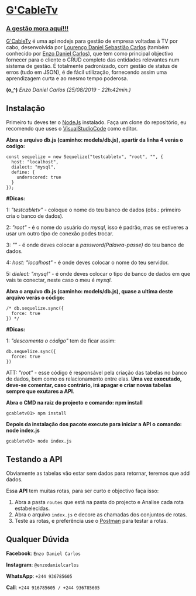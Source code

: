 <p align="center">
  <a href="https://facebook.com/lourencodaniel.carlos" target="_blank" >
    <h1>G'CableTv</h1>
    <h3>A gestão mora aquí!!!</h3>
  </a>
</p>
<p align="center">
</p>

[G'CableTv](https://facebook.com/lourencodaniel.carlos) é uma api nodejs para gestão de empresa voltadas à TV por cabo, desenvolvida por [Lourenço Daniel Sebastião Carlos](https://facebook.com/lourencodaniel.carlos) (também conhecido por [Enzo Daniel Carlos](https://facebook.com/lourencodaniel.carlos)), que tem como principal objectivo fornecer para o cliente o CRUD completo das entidades relevantes num sistema de gestão. É totalmente padronizado, com gestão de status de erros (tudo em JSON), é de fácil utilização, fornecendo assim uma aprendizagem curta e ao mesmo tempo poderosa.

**(o_^)**
_Enzo Daniel Carlos (25/08/2019 - 22h:42min.)_

## Instalação

Primeiro tu deves ter o
[NodeJs](https://nodejs.org) instalado.  Faça um clone do repositório, eu
recomendo que uses o [VisualStudioCode](https://code.visualstudio.com) como editor. 

**Abra o arquivo db.js (caminho: models/db.js), apartir da linha 4 verás o codigo:**
``` 
const sequelize = new Sequelize("testcabletv", "root", "", {
  host: "localhost",
  dialect: "mysql",
  define: {
    underscored: true
  }
});
```
**#Dicas:**

1: _"testcabletv"_ - coloque o nome do teu banco de dados (obs.: primeiro cria o banco de dados).

2: _"root"_ - é o nome do usuário do _mysql_, isso é padrão, mas se estiveres a usar um outro tipo de conexão podes trocar.

3: _""_ - é onde deves colocar a _password(Palavra-passe)_ do teu banco de dados.

4: _host: "localhost"_ - é onde deves colocar o nome do teu servidor. 

5: _dielect: "mysql"_ - é onde deves colocar o tipo de banco de dados em que vais te conectar, neste caso o meu é _mysql_.


**Abra o arquivo db.js (caminho: models/db.js), quase a ultima deste arquivo verás o código:**

``` 
/* db.sequelize.sync({
  force: true
}) */
```
**#Dicas:**

1: _"descomenta o código"_ tem de ficar assim:
``` 
db.sequelize.sync({
  force: true
})
```
ATT: _"root"_ - esse código é responsável pela criação das tabelas no banco de dados, bem como os relacionamento entre elas. **Uma vez executado, deve-se comentar, caso contrário, irá apagar e criar novas tabelas sempre que exutares a API**.

**Abra o CMD na raiz do projecto e comando: npm install**
``` 
gcabletv01> npm install

```
**Depois da instalação dos pacote execute para iniciar a API o comando: node index.js**
``` 
gcabletv01> node index.js

```
## Testando a API

Obviamente as tabelas vão estar sem dados para retornar, teremos que add dados.

Essa **API** tem muitas rotas, para ser curto e objectivo faça isso:

1. Abra a pasta `routes` que está na pasta do projecto e Analise cada rota estabelecidas.
2. Abra o arquivo `index.js` e decore as chamadas dos conjuntos de rotas.
3. Teste as rotas, e preferência use o [Postman](https://www.getpostman.com) para testar a rotas.

## Qualquer Dúvida

**Facebook**: `Enzo Daniel Carlos`

**Instagram**: `@enzodanielcarlos`

**WhatsApp**: `+244 936785605`

**Call**: `+244 916785605 / +244 936785605`

